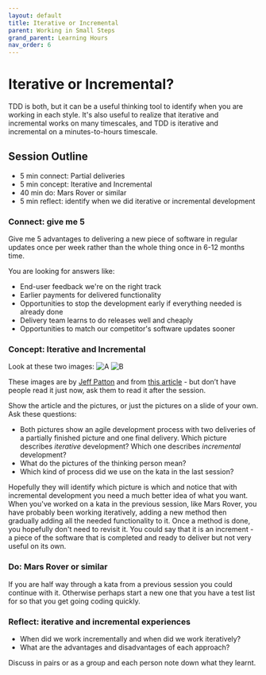 ```yaml
---
layout: default
title: Iterative or Incremental
parent: Working in Small Steps
grand_parent: Learning Hours
nav_order: 6
---
```


# Iterative or Incremental?

TDD is both, but it can be a useful thinking tool to identify when you are working in each style. It's also useful to realize that iterative and incremental works on many timescales, and TDD is iterative and incremental on a minutes-to-hours timescale. 

## Session Outline
 
* 5 min connect: Partial deliveries
* 5 min concept: Iterative and Incremental
* 40 min do: Mars Rover or similar
* 5 min reflect: identify when we did iterative or incremental development

### Connect: give me 5
Give me 5 advantages to delivering a new piece of software in regular updates once per week rather than the whole thing once in 6-12 months time.

You are looking for answers like:
- End-user feedback we're on the right track
- Earlier payments for delivered functionality
- Opportunities to stop the development early if everything needed is already done
- Delivery team learns to do releases well and cheaply
- Opportunities to match our competitor's software updates sooner

### Concept: Iterative and Incremental
Look at these two images:
![A](/assets/JeffPatton1.jpg)
![B](/assets/JeffPatton2.jpg)

These images are by [Jeff Patton](https://www.jpattonassociates.com/) and from [this article](https://www.stickyminds.com/article/neglected-practice-iteration) - but don’t have people read it just now, ask them to read it after the session.

Show the article and the pictures, or just the pictures on a slide of your own. Ask these questions:

- Both pictures show an agile development process with two deliveries of a partially finished picture and one final delivery. Which picture describes _iterative_ development? Which one describes _incremental_ development?
- What do the pictures of the thinking person mean?
- Which kind of process did we use on the kata in the last session?

Hopefully they will identify which picture is which and notice that with incremental development you need a much better idea of what you want. When you've worked on a kata in the previous session, like Mars Rover, you have probably been working iteratively, adding a new method then gradually adding all the needed functionality to it. Once a method is done, you hopefully don't need to revisit it. You could say that it is an increment - a piece of the software that is completed and ready to deliver but not very useful on its own. 

### Do: Mars Rover or similar
If you are half way through a kata from a previous session you could continue with it. Otherwise perhaps start a new one that you have a test list for so that you get going coding quickly.

### Reflect: iterative and incremental experiences
- When did we work incrementally and when did we work iteratively?
- What are the advantages and disadvantages of each approach?

Discuss in pairs or as a group and each person note down what they learnt.



